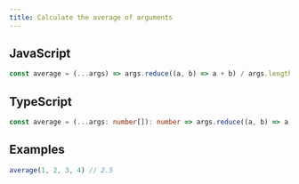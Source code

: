 ```yaml
---
title: Calculate the average of arguments
---
```


## JavaScript
```js
const average = (...args) => args.reduce((a, b) => a + b) / args.length
```

## TypeScript
```ts
const average = (...args: number[]): number => args.reduce((a, b) => a + b) / args.length
```

## Examples
```js
average(1, 2, 3, 4) // 2.5
```
